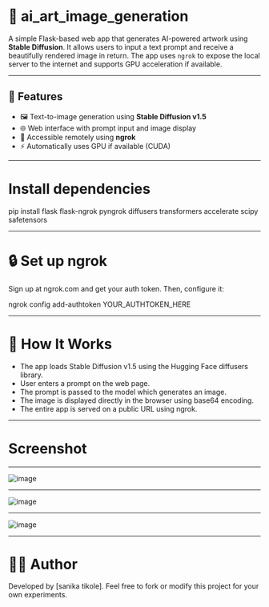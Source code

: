 # 🎨 ai_art_image_generation
A simple Flask-based web app that generates AI-powered artwork using **Stable Diffusion**. It allows users to input a text prompt and receive a beautifully rendered image in return. The app uses `ngrok` to expose the local server to the internet and supports GPU acceleration if available.

---
## 🚀 Features

- 🖼️ Text-to-image generation using **Stable Diffusion v1.5**
- 🌐 Web interface with prompt input and image display
- 🔌 Accessible remotely using **ngrok**
- ⚡ Automatically uses GPU if available (CUDA)

---
# Install dependencies
pip install flask flask-ngrok pyngrok diffusers transformers accelerate scipy safetensors

---
# 🔒 Set up ngrok
Sign up at ngrok.com and get your auth token. Then, configure it:

ngrok config add-authtoken YOUR_AUTHTOKEN_HERE

---
# 🧠 How It Works
- The app loads Stable Diffusion v1.5 using the Hugging Face diffusers library.
- User enters a prompt on the web page.
- The prompt is passed to the model which generates an image.
- The image is displayed directly in the browser using base64 encoding.
- The entire app is served on a public URL using ngrok.

---
# Screenshot
---

![image](https://github.com/user-attachments/assets/e87d409c-460e-4c8b-97a7-7c5d2ffaf37e)

---

![image](https://github.com/user-attachments/assets/c8bf1c18-963c-43b5-9410-00a6c222e343)

---

![image](https://github.com/user-attachments/assets/4caf9b71-e01c-462c-a6af-c01833e2acc2)

----


# 👨‍💻 Author
Developed by [sanika tikole].
Feel free to fork or modify this project for your own experiments.

